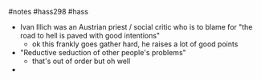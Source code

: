#notes #hass298 #hass


- Ivan Illich was an Austrian priest / social critic who is to blame for "the road to hell is paved with good intentions"
	- ok this frankly goes gather hard, he raises a lot of good points
- "Reductive seduction of other people's problems"
	- that's out of order but oh well
- 


